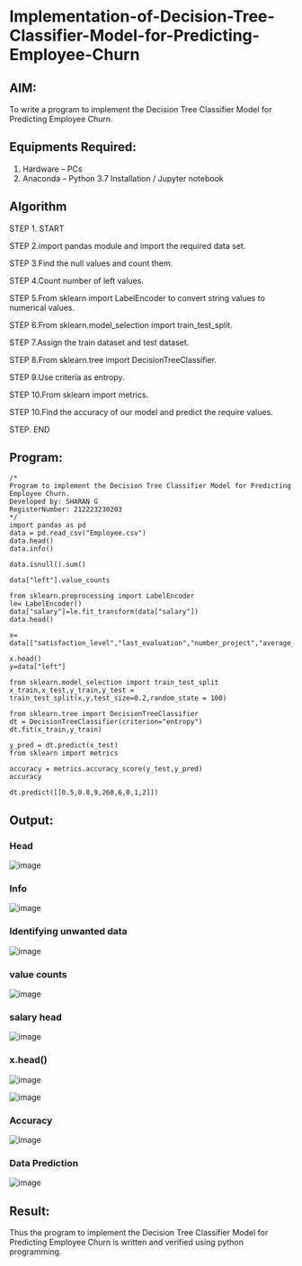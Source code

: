 # Implementation-of-Decision-Tree-Classifier-Model-for-Predicting-Employee-Churn

## AIM:
To write a program to implement the Decision Tree Classifier Model for Predicting Employee Churn.

## Equipments Required:
1. Hardware – PCs
2. Anaconda – Python 3.7 Installation / Jupyter notebook

## Algorithm
STEP 1. START

STEP 2.import pandas module and import the required data set.

STEP 3.Find the null values and count them.

STEP 4.Count number of left values.

STEP 5.From sklearn import LabelEncoder to convert string values to numerical values.

STEP 6.From sklearn.model_selection import train_test_split.

STEP 7.Assign the train dataset and test dataset.

STEP 8.From sklearn.tree import DecisionTreeClassifier.

STEP 9.Use criteria as entropy.

STEP 10.From sklearn import metrics.

STEP 10.Find the accuracy of our model and predict the require values.

 STEP. END
## Program:
```
/*
Program to implement the Decision Tree Classifier Model for Predicting Employee Churn.
Developed by: SHARAN G
RegisterNumber: 212223230203
*/
import pandas as pd
data = pd.read_csv("Employee.csv")
data.head()
data.info()

data.isnull().sum()

data["left"].value_counts

from sklearn.preprocessing import LabelEncoder
le= LabelEncoder()
data["salary"]=le.fit_transform(data["salary"])
data.head()

x= data[["satisfaction_level","last_evaluation","number_project","average_montly_hours","time_spend_company","Work_accident","promotion_last_5years","salary"]]

x.head()
y=data["left"]

from sklearn.model_selection import train_test_split
x_train,x_test,y_train,y_test = train_test_split(x,y,test_size=0.2,random_state = 100)

from sklearn.tree import DecisionTreeClassifier
dt = DecisionTreeClassifier(criterion="entropy")
dt.fit(x_train,y_train)

y_pred = dt.predict(x_test)
from sklearn import metrics

accuracy = metrics.accuracy_score(y_test,y_pred)
accuracy

dt.predict([[0.5,0.8,9,260,6,0,1,2]])
```

## Output:

### Head

![image](output1.jpg)

### Info

![image](output2.jpg)

### Identifying unwanted data

![image](output3.jpg)

### value counts

![image](output4.jpg)

### salary head

![image](output5.jpg)

### x.head()

![image](output6.jpg)


![image](output7.jpg)

### Accuracy

![image](output8.jpg)

### Data Prediction

![image](output9.jpg)

## Result:
Thus the program to implement the  Decision Tree Classifier Model for Predicting Employee Churn is written and verified using python programming.
